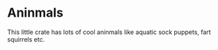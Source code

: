 # Aninmals

This little crate has lots of cool aninmals like aquatic sock puppets, fart squirrels etc.